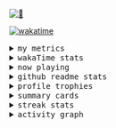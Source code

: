 [![🐙](https://hits.seeyoufarm.com/api/count/incr/badge.svg?url=https%3A%2F%2Fgithub.com%2Fktnkk%2Fhit-counter&count_bg=%23070707&title_bg=%23070707&icon=&icon_color=%23E7E7E7&title=visitors&edge_flat=true)](https://hits.seeyoufarm.com)

[![wakatime](https://wakatime.com/badge/user/43ee8060-219a-4cc8-b7a0-9a681ab5a8a7.svg)](https://wakatime.com/@43ee8060-219a-4cc8-b7a0-9a681ab5a8a7)

<details>
  <summary> <samp>my metrics</samp></summary>
  
  <br>
  
 ![🐳](https://github.com/kkhys/kkhys/blob/main/github-metrics.svg)
  
  ***
</details>

<details>
  <summary> <samp>wakaTime stats</samp></summary>
  
  <br>
  
<!--START_SECTION:waka-->
![Code Time](http://img.shields.io/badge/Code%20Time-1%2C994%20hrs%2011%20mins-blue)

**🐱 My GitHub Data** 

> 📦 4.9 MB Used in GitHub's Storage 
 > 
> 🏆 1,139 Contributions in the Year 2023
 > 
> 💼 Opted to Hire
 > 
> 📜 9 Public Repositories 
 > 
> 🔑 23 Private Repositories 
 > 
**I'm an Early 🐤** 

```text
🌞 Morning                4616 commits        █████████░░░░░░░░░░░░░░░░   37.88 % 
🌆 Daytime                2543 commits        █████░░░░░░░░░░░░░░░░░░░░   20.87 % 
🌃 Evening                3781 commits        ████████░░░░░░░░░░░░░░░░░   31.02 % 
🌙 Night                  1247 commits        ███░░░░░░░░░░░░░░░░░░░░░░   10.23 % 
```
📅 **I'm Most Productive on Monday** 

```text
Monday                   2013 commits        ████░░░░░░░░░░░░░░░░░░░░░   16.52 % 
Tuesday                  1839 commits        ████░░░░░░░░░░░░░░░░░░░░░   15.09 % 
Wednesday                1856 commits        ████░░░░░░░░░░░░░░░░░░░░░   15.23 % 
Thursday                 1711 commits        ████░░░░░░░░░░░░░░░░░░░░░   14.04 % 
Friday                   1698 commits        ███░░░░░░░░░░░░░░░░░░░░░░   13.93 % 
Saturday                 1507 commits        ███░░░░░░░░░░░░░░░░░░░░░░   12.37 % 
Sunday                   1563 commits        ███░░░░░░░░░░░░░░░░░░░░░░   12.83 % 
```


📊 **This Week I Spent My Time On** 

```text
🕑︎ Time Zone: Asia/Tokyo

💬 Programming Languages: 
Other                    22 hrs 30 mins      ██████████████░░░░░░░░░░░   54.81 % 
Java                     5 hrs 46 mins       ████░░░░░░░░░░░░░░░░░░░░░   14.08 % 
TypeScript               4 hrs 18 mins       ███░░░░░░░░░░░░░░░░░░░░░░   10.48 % 
MDX                      3 hrs 5 mins        ██░░░░░░░░░░░░░░░░░░░░░░░   07.52 % 
HTML                     2 hrs 53 mins       ██░░░░░░░░░░░░░░░░░░░░░░░   07.05 % 

🔥 Editors: 
Chrome                   22 hrs 30 mins      ██████████████░░░░░░░░░░░   54.81 % 
IntelliJ                 10 hrs 52 mins      ███████░░░░░░░░░░░░░░░░░░   26.48 % 
WebStorm                 7 hrs 38 mins       █████░░░░░░░░░░░░░░░░░░░░   18.60 % 
DataGrip                 2 mins              ░░░░░░░░░░░░░░░░░░░░░░░░░   00.11 % 

💻 Operating System: 
Mac                      41 hrs 3 mins       █████████████████████████   100.00 % 
```


 Last Updated on 2023/11/24 18:37:50 UTC
<!--END_SECTION:waka-->
  
  ***
</details>


<details>
  <summary> <samp>now playing</samp></summary>
  
  <br>
 
 [![🐟](https://spotify-github-profile.vercel.app/api/view?uid=31ryofms4dnv7mrohhepo4c4zgqu&cover_image=true&theme=default&show_offline=false&background_color=121212&bar_color=53b14f&bar_color_cover=false)](https://open.spotify.com/user/31ryofms4dnv7mrohhepo4c4zgqu)
  
  ***
</details>

<details>
  <summary> <samp>github readme stats</samp></summary>
  
  <br>
  
 <p align="left"> 
  <img alt="🐠" src="https://github-readme-stats.vercel.app/api?username=kkhys&count_private=true&show_icons=true&theme=dark&include_all_commits=true" />
  <img alt="🐟" src="https://github-readme-stats.vercel.app/api/top-langs/?username=kkhys&layout=compact&theme=dark&langs_count=10&hide=HTML,CSS,SCSS" />
</p>
  
  ***
</details>

<details>
  <summary> <samp>profile trophies</samp></summary>
  
  <br>
  
  [![🐬](https://github-profile-trophy.vercel.app/?username=kkhys&rank=SECRET,SSS,SS,S,AAA,AA,A&theme=darkhub&row=1&margin-w=10&no-bg=true)](https://github.com/ryo-ma/github-profile-trophy)
  
  ***
</details>

<details>
  <summary> <samp>summary cards</samp></summary>
  
  <br>
  
  ![🐋](https://github-profile-summary-cards.vercel.app/api/cards/profile-details?username=kkhys&theme=github_dark)
  ![🦑](https://github-profile-summary-cards.vercel.app/api/cards/repos-per-language?username=kkhys&theme=github_dark)
  ![🦭](https://github-profile-summary-cards.vercel.app/api/cards/most-commit-language?username=kkhys&theme=github_dark)
  ![🦀](https://github-profile-summary-cards.vercel.app/api/cards/stats?username=kkhys&theme=github_dark)
  ![🦈](https://github-profile-summary-cards.vercel.app/api/cards/productive-time?username=kkhys&theme=github_dark)
  
  ***
</details>

<details>
  <summary> <samp>streak stats</samp></summary>
  
  <br>
  
  [![🐠](http://github-readme-streak-stats.herokuapp.com?user=kkhys&theme=dark)](https://git.io/streak-stats)
  
  ***
</details>

<details>
  <summary> <samp>activity graph</samp></summary>
  
  <br>
  
  [![🐡](https://github-readme-activity-graph.cyclic.app/graph?username=kkhys&theme=xcode)](https://github.com/ashutosh00710/github-readme-activity-graph)
  
  ***
</details>
